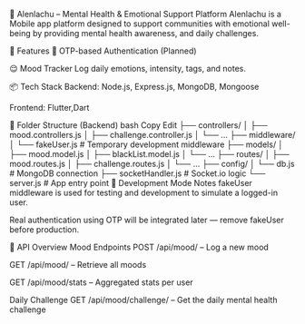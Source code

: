 🌿 Alenlachu – Mental Health & Emotional Support Platform
Alenlachu is a Mobile app platform designed to support communities with emotional well-being by providing mental health awareness, and daily challenges. 

🚀 Features
🔐 OTP-based Authentication (Planned)

😌 Mood Tracker
Log daily emotions, intensity, tags, and notes.

📦 Tech Stack
Backend: Node.js, Express.js, MongoDB, Mongoose

Frontend: Flutter,Dart


📁 Folder Structure (Backend)
bash
Copy
Edit
├── controllers/
│   ├── mood.controllers.js
│   ├── challenge.controller.js
│   └── ...
├── middleware/
│   └── fakeUser.js        # Temporary development middleware
├── models/
│   ├── mood.model.js
│   ├── blackList.model.js
│   └── ...
├── routes/
│   ├── mood.routes.js
│   ├── challenge.routes.js
│   └── ...
├── config/
│   └── db.js              # MongoDB connection
├── socketHandler.js       # Socket.io logic
└── server.js              # App entry point
🧪 Development Mode Notes
fakeUser middleware is used for testing and development to simulate a logged-in user.

Real authentication using OTP will be integrated later — remove fakeUser before production.

📜 API Overview
Mood Endpoints
POST /api/mood/ – Log a new mood

GET /api/mood/ – Retrieve all moods

GET /api/mood/stats – Aggregated stats per user

Daily Challenge
GET /api/mood/challenge/ – Get the daily mental health challenge



